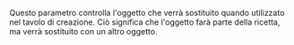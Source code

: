 Questo parametro controlla l'oggetto che verrà sostituito quando utilizzato nel tavolo di creazione. Ciò significa che l'oggetto farà parte della ricetta, ma verrà sostituito con un altro oggetto.
